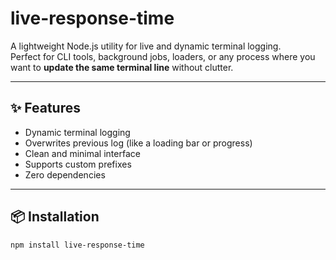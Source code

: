 
# live-response-time

A lightweight Node.js utility for live and dynamic terminal logging.  
Perfect for CLI tools, background jobs, loaders, or any process where you want to **update the same terminal line** without clutter.

---

## ✨ Features

- Dynamic terminal logging
- Overwrites previous log (like a loading bar or progress)
- Clean and minimal interface
- Supports custom prefixes
- Zero dependencies

---

## 📦 Installation

```bash
npm install live-response-time
```

